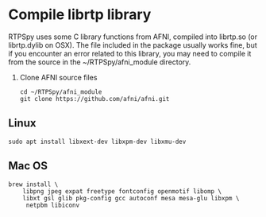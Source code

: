 # Compile librtp library
RTPSpy uses some C library functions from AFNI, compiled into librtp.so (or librtp.dylib on OSX). The file included in the package usually works fine, but if you encounter an error related to this library, you may need to compile it from the source in the ~/RTPSpy/afni_module directory.

1. Clone AFNI source files
   ```
   cd ~/RTPSpy/afni_module
   git clone https://github.com/afni/afni.git

## Linux
```
sudo apt install libxext-dev libxpm-dev libxmu-dev
```

## Mac OS
```
brew install \
    libpng jpeg expat freetype fontconfig openmotif libomp \
    libxt gsl glib pkg-config gcc autoconf mesa mesa-glu libxpm \
	 netpbm libiconv
```

